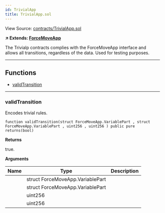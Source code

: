```yaml
---
id: TrivialApp
title: TrivialApp.sol
---
```


View Source: [contracts/TrivialApp.sol](https://github.com/statechannels/monorepo/tree/master/packages/nitro-protocol/contracts/TrivialApp.sol)

**↗ Extends: [ForceMoveApp](ForceMoveApp.md)**

The Trivialp contracts complies with the ForceMoveApp interface and allows all transitions, regardless of the data. Used for testing purposes.

---

## Functions

- [validTransition](#validtransition)

---

### validTransition

Encodes trivial rules.

```solidity
function validTransition(struct ForceMoveApp.VariablePart , struct ForceMoveApp.VariablePart , uint256 , uint256 ) public pure
returns(bool)
```

**Returns**

true.

**Arguments**

| Name        | Type           | Description  |
| ------------- |------------- | -----|
|  | struct ForceMoveApp.VariablePart |  | 
|  | struct ForceMoveApp.VariablePart |  | 
|  | uint256 |  | 
|  | uint256 |  | 

